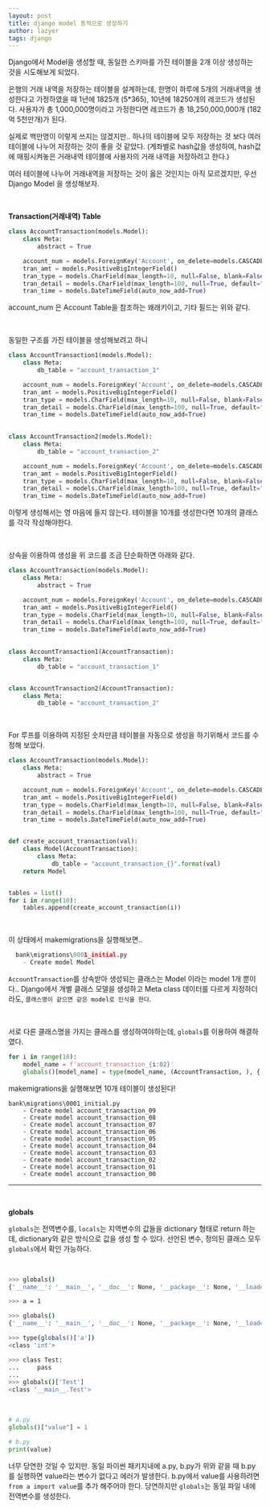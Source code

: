 ```yaml
---
layout: post
title: django model 동적으로 생성하기
author: lazyer
tags: django
---
```






Django에서 Model을 생성할 때, 동일한 스키마를 가진 테이블을 2개 이상 생성하는 것을 시도해보게 되었다.

은행의 거래 내역을 저장하는 테이블을 설계하는데, 한명이 하루에 5개의 거래내역을 생성한다고 가정하였을 때 1년에 1825개 (5*365), 10년에 18250개의 레코드가 생성된다. 사용자가 총 1,000,000명이라고 가정한다면 레코드가 총 18,250,000,000개 (182억 5천만개)가 된다.

실제로 백만명이 이렇게 쓰지는 않겠지만.. 하나의 테이블에 모두 저장하는 것 보다 여러 테이블에 나누어 저장하는 것이 좋을 것 같았다. (계좌별로 hash값을 생성하여, hash값에 매핑시켜놓은 거래내역 테이블에 사용자의 거래 내역을 저장하려고 한다.)

여러 테이블에 나누어 거래내역을 저장하는 것이 옳은 것인지는 아직 모르겠지만, 우선 Django Model 을 생성해보자.

<br>

**Transaction(거래내역) Table**

```python
class AccountTransaction(models.Model):
    class Meta:
        abstract = True

    account_num = models.ForeignKey('Account', on_delete=models.CASCADE)
    tran_amt = models.PositiveBigIntegerField()
    tran_type = models.CharField(max_length=10, null=False, blank=False)
    tran_detail = models.CharField(max_length=100, null=True, default="")
    tran_time = models.DateTimeField(auto_now_add=True)
```

account_num 은 Account Table을 참조하는 왜래키이고, 기타 필드는 위와 같다.

<br>

동일한 구조를 가진 테이블을 생성해보려고 하니

```python
class AccountTransaction1(models.Model):
    class Meta:
        db_table = "account_transaction_1"

    account_num = models.ForeignKey('Account', on_delete=models.CASCADE)
    tran_amt = models.PositiveBigIntegerField()
    tran_type = models.CharField(max_length=10, null=False, blank=False)
    tran_detail = models.CharField(max_length=100, null=True, default="")
    tran_time = models.DateTimeField(auto_now_add=True)
    

class AccountTransaction2(models.Model):
    class Meta:
        db_table = "account_transaction_2"

    account_num = models.ForeignKey('Account', on_delete=models.CASCADE)
    tran_amt = models.PositiveBigIntegerField()
    tran_type = models.CharField(max_length=10, null=False, blank=False)
    tran_detail = models.CharField(max_length=100, null=True, default="")
    tran_time = models.DateTimeField(auto_now_add=True)
```

이렇게 생성해서는 영 마음에 들지 않는다. 테이블을 10개를 생성한다면 10개의 클래스를 각각 작성해야한다.

<br>

상속을 이용하여 생성을 위 코드를 조금 단순화하면 아래와 같다.

```python
class AccountTransaction(models.Model):
    class Meta:
        abstract = True

    account_num = models.ForeignKey('Account', on_delete=models.CASCADE)
    tran_amt = models.PositiveBigIntegerField()
    tran_type = models.CharField(max_length=10, null=False, blank=False)
    tran_detail = models.CharField(max_length=100, null=True, default="")
    tran_time = models.DateTimeField(auto_now_add=True)
    

class AccountTransaction1(AccountTransaction):
    class Meta:
        db_table = "account_transaction_1"


class AccountTransaction2(AccountTransaction):
    class Meta:
        db_table = "account_transaction_2"
```

<br>

For 루프를 이용하여 지정된 숫자만큼 테이블을 자동으로 생성을 하기위해서 코드를 수정해 보았다.

```python
class AccountTransaction(models.Model):
    class Meta:
        abstract = True

    account_num = models.ForeignKey('Account', on_delete=models.CASCADE)
    tran_amt = models.PositiveBigIntegerField()
    tran_type = models.CharField(max_length=10, null=False, blank=False)
    tran_detail = models.CharField(max_length=100, null=True, default="")
    tran_time = models.DateTimeField(auto_now_add=True)


def create_account_transaction(val):
    class Model(AccountTransaction):
        class Meta:
            db_table = "account_transaction_{}".format(val)
    return Model


tables = list()
for i in range(10):
    tables.append(create_account_transaction(i))
```

<br>

이 상태에서 makemigrations을 실행해보면..

```python
  bank\migrations\0001_initial.py
    - Create model Model
```

`AccountTransaction`를 상속받아 생성되는 클래스는 Model 이라는 model 1개 뿐이다.. Django에서 개별 클래스 모델을 생성하고 Meta class 데이터를 다르게 지정하더라도, `클래스명이 같으면 같은 model로 인식을 한다`.

<br>

서로 다른 클래스명을 가지는 클래스를 생성하여야하는데, `globals`를 이용하여 해결하였다.

```python
for i in range(10):
    model_name = f'account_transaction_{i:02}'
    globals()[model_name] = type(model_name, (AccountTransaction, ), {'__module__': AccountTransaction.__module__})
```

makemigrations을 실행해보면 10개 테이블이 생성된다!

```
bank\migrations\0001_initial.py
    - Create model account_transaction_09
    - Create model account_transaction_08
    - Create model account_transaction_07
    - Create model account_transaction_06
    - Create model account_transaction_05
    - Create model account_transaction_04
    - Create model account_transaction_03
    - Create model account_transaction_02
    - Create model account_transaction_01
    - Create model account_transaction_00
```

---

<br>

**globals**

`globals`는 전역변수를, `locals`는 지역변수의 값들을 dictionary 형태로 return 하는데, dictionary와 같은 방식으로 값을 생성 할 수 있다. 선언된 변수, 정의된 클래스 모두 `globals`에서 확인 가능하다.

<br>

```sh
>>> globals()
{'__name__': '__main__', '__doc__': None, '__package__': None, '__loader__': <class '_frozen_importlib.BuiltinImporter'>, '__spec__': None, '__annotations__': {}, '__builtins__': <module 'builtins' (built-in)>}

>>> a = 1  

>>> globals()
{'__name__': '__main__', '__doc__': None, '__package__': None, '__loader__': <class '_frozen_importlib.BuiltinImporter'>, '__spec__': None, '__annotations__': {}, '__builtins__': <module 'builtins' (built-in)>, 'a': 1}

>>> type(globals()['a']) 
<class 'int'>

>>> class Test:
...     pass
... 
>>> globals()['Test']
<class '__main__.Test'>
```

<br>

```python
# a.py
globals()["value"] = 1
```

```python
# b.py
print(value)
```

너무 당연한 것일 수 있지만. 동일 파이썬 패키지내에 a.py, b.py가 위와 같을 때 b.py를 실행하면 value라는 변수가 없다고 에러가 발생한다. b.py에서 value를 사용하려면 `from a import value`를 추가 해주어야 한다. 당연하지만 `globals`는 동일 파일 내에 전역변수를 생성한다.